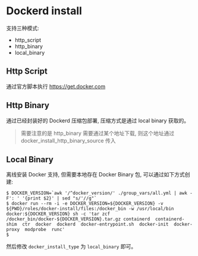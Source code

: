 # Dockerd install

支持三种模式:
* http_script
* http_binary
* local_binary

## Http Script

通过官方脚本执行 https://get.docker.com

## Http Binary

通过已经封装好的 Dockerd 压缩包部署, 压缩方式是通过 local binary 获取的。

> 需要注意的是 http_binary 需要通过某个地址下载, 则这个地址通过 docker_install_http_binary_source 传入

## Local Binary

离线安装 Docker 支持, 但需要本地存在 Docker Binary 包, 可以通过如下方式创建:
```
$ DOCKER_VERSION=`awk '/^docker_version/' ./group_vars/all.yml | awk -F': ' '{print $2}' | sed "s/'//g"`
$ docker run --rm -i -e DOCKER_VERSION=${DOCKER_VERSION} -v ${PWD}/roles/docker-install/files:/docker_bin -w /usr/local/bin docker:${DOCKER_VERSION} sh -c 'tar zcf /docker_bin/docker-${DOCKER_VERSION}.tar.gz containerd  containerd-shim  ctr  docker  dockerd  docker-entrypoint.sh  docker-init  docker-proxy  modprobe  runc'
$ 
```

然后修改 `docker_install_type` 为 `local_binary` 即可。